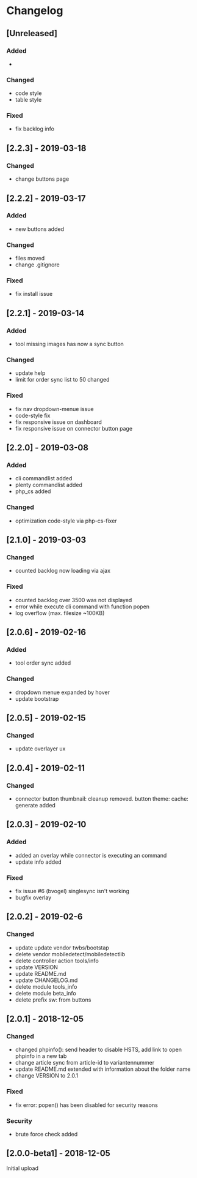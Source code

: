 # Changelog

## [Unreleased]
### Added
- 

### Changed
- code style
- table style

### Fixed
- fix backlog info



## [2.2.3] - 2019-03-18
### Changed
- change buttons page



## [2.2.2] - 2019-03-17
### Added
- new buttons added

### Changed
- files moved
- change .gitignore

### Fixed
- fix install issue



## [2.2.1] - 2019-03-14
### Added
- tool missing images has now a sync button

### Changed
- update help
- limit for order sync list to 50 changed

### Fixed
- fix nav dropdown-menue issue
- code-style fix
- fix responsive issue on dashboard
- fix responsive issue on connector button page



## [2.2.0] - 2019-03-08
### Added
- cli commandlist added
- plenty commandlist added
- php_cs added

### Changed
- optimization code-style via php-cs-fixer



## [2.1.0] - 2019-03-03
### Changed
- counted backlog now loading via ajax

### Fixed
- counted backlog over 3500 was not displayed
- error while execute cli command with function popen
- log overflow (max. filesize ~100KB)



## [2.0.6] - 2019-02-16
### Added
- tool order sync added

### Changed
- dropdown menue expanded by hover
- update bootstrap



## [2.0.5] - 2019-02-15
### Changed
- update overlayer ux



## [2.0.4] - 2019-02-11
### Changed
- connector button thumbnail: cleanup removed. button theme: cache: generate added



## [2.0.3] - 2019-02-10
### Added
- added an overlay while connector is executing an command
- update info added

### Fixed
- fix issue #6 (bvogel) singlesync isn't working
- bugfix overlay



## [2.0.2] - 2019-02-6
### Changed
- update update vendor twbs/bootstap
- delete vendor mobiledetect/mobiledetectlib
- delete controller action tools/info
- update VERSION
- update README.md
- update CHANGELOG.md
- delete module tools_info
- delete module beta_info
- delete prefix sw: from buttons



## [2.0.1] - 2018-12-05
### Changed
- changed phpinfo(): send header to disable HSTS, add link to open phpinfo in a new tab
- change article sync from article-id to variantennummer
- update README.md extended with information about the folder name
- change VERSION to 2.0.1

### Fixed
- fix error: popen() has been disabled for security reasons

### Security
- brute force check added



## [2.0.0-beta1] - 2018-12-05
Initial upload

